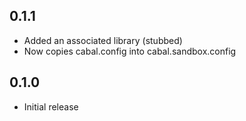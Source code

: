 ## 0.1.1

* Added an associated library (stubbed)
* Now copies cabal.config into cabal.sandbox.config

## 0.1.0

* Initial release
